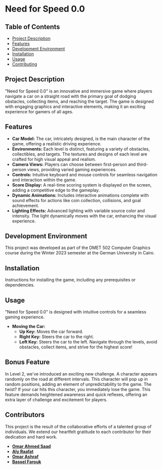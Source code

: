 # Need for Speed 0.0

## Table of Contents
- [Project Description](#project-description)
- [Features](#features)
- [Development Environment](#development-environment)
- [Installation](#installation)
- [Usage](#usage)
- [Contributing](#contributing)

## Project Description
"Need for Speed 0.0" is an innovative and immersive game where players navigate a car on a straight road with the primary goal of dodging obstacles, collecting items, and reaching the target. The game is designed with engaging graphics and interactive elements, making it an exciting experience for gamers of all ages.

## Features
- **Car Model:** The car, intricately designed, is the main character of the game, offering a realistic driving experience.
- **Environments:** Each level is distinct, featuring a variety of obstacles, collectibles, and targets. The textures and designs of each level are crafted for high visual appeal and realism.
- **Camera Views:** Players can choose between first-person and third-person views, providing varied gaming experiences.
- **Controls:** Intuitive keyboard and mouse controls for seamless navigation and interaction within the game.
- **Score Display:** A real-time scoring system is displayed on the screen, adding a competitive edge to the gameplay.
- **Dynamic Animations:** Includes interactive animations complete with sound effects for actions like coin collection, collisions, and goal achievement.
- **Lighting Effects:** Advanced lighting with variable source color and intensity. The light dynamically moves with the car, enhancing the visual experience.

## Development Environment
This project was developed as part of the DMET 502 Computer Graphics course during the Winter 2023 semester at the German University in Cairo.

## Installation
Instructions for installing the game, including any prerequisites or dependencies.

## Usage
"Need for Speed 0.0" is designed with intuitive controls for a seamless gaming experience. 
- **Moving the Car:**
  - **Up Key:** Moves the car forward.
  - **Right Key:** Steers the car to the right.
  - **Left Key:** Steers the car to the left.
Navigate through the levels, avoid obstacles, collect items, and strive for the highest score!

## Bonus Feature
In Level 2, we've introduced an exciting new challenge. A character appears randomly on the road at different intervals. This character will pop up in random positions, adding an element of unpredictability to the game. The twist? If your car hits this character, you immediately lose the game. This feature demands heightened awareness and quick reflexes, offering an extra layer of challenge and excitement for players.


## Contributors

This project is the result of the collaborative efforts of a talented group of individuals. We extend our heartfelt gratitude to each contributor for their dedication and hard work.

- **[Omar Ahmed Saad](https://github.com/OMAR-AHMED-SAAD)** 
- **[Aly Raafat](https://github.com/alyraafat)** 
- **[Omar Ashraf](https://github.com/OmarAshraf-02)**
- **[Bassel Farouk](https://github.com/basel68)**

